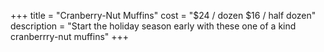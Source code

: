 +++
title = "Cranberry-Nut Muffins"
cost = "$24 / dozen $16 / half dozen"
description = "Start the holiday season early with these one of a kind cranberrry-nut muffins"
+++
